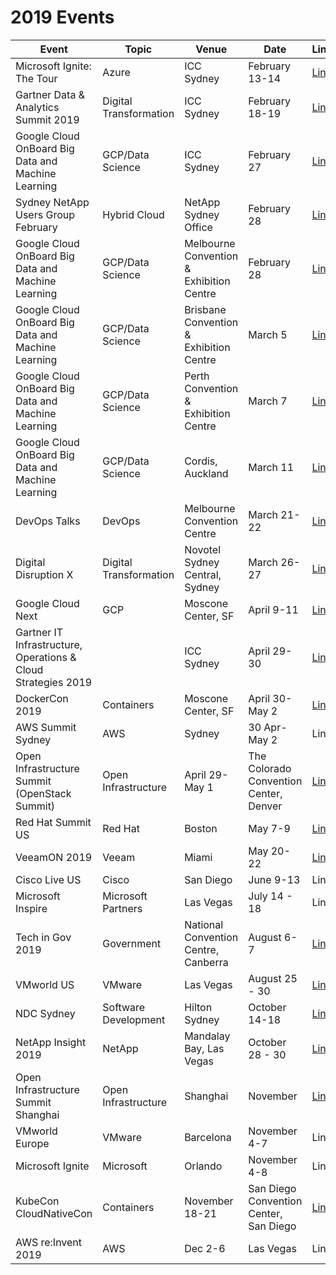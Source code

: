 # 2019 Events
| Event | Topic | Venue | Date | Link |
|------------------|---|---|---|---|
| Microsoft Ignite: The Tour | Azure | ICC Sydney | February 13-14  | [Link](https://www.microsoft.com/en-au/ignite-the-tour/sydney)  |
| Gartner Data & Analytics Summit 2019 | Digital Transformation | ICC Sydney | February 18-19 | [Link](http://www.gartner.com/en/conferences/apac/data-analytics-australia) |
| Google Cloud OnBoard Big Data and Machine Learning | GCP/Data Science | ICC Sydney | February 27 | [Link](https://cloudplatformonline.com/2019-OnBoard-ANZ.html) |
| Sydney NetApp Users Group February | Hybrid Cloud | NetApp Sydney Office | February 28 | [Link](http://meetu.ps/e/GjJsS/1nCsp/a) |
| Google Cloud OnBoard Big Data and Machine Learning | GCP/Data Science | Melbourne Convention & Exhibition Centre | February 28 | [Link](https://cloudplatformonline.com/2019-OnBoard-ANZ.html) |
| Google Cloud OnBoard Big Data and Machine Learning | GCP/Data Science | Brisbane Convention & Exhibition Centre | March 5 | [Link](https://cloudplatformonline.com/2019-OnBoard-ANZ.html) |
| Google Cloud OnBoard Big Data and Machine Learning | GCP/Data Science | Perth Convention & Exhibition Centre | March 7 | [Link](https://cloudplatformonline.com/2019-OnBoard-ANZ.html) |
| Google Cloud OnBoard Big Data and Machine Learning | GCP/Data Science | Cordis, Auckland | March 11 | [Link](https://cloudplatformonline.com/2019-OnBoard-ANZ.html) |
| DevOps Talks | DevOps | Melbourne Convention Centre | March 21-22  | [Link](https://www.devopstalks.com/au/devops.html) |
| Digital Disruption X | Digital Transformation | Novotel Sydney Central, Sydney | March 26-27 | [Link](https://digitaldisruption.iqpc.com.au/) |
| Google Cloud Next | GCP | Moscone Center, SF | April 9-11 | [Link](https://cloud.withgoogle.com/next/sf) |
| Gartner IT Infrastructure, Operations & Cloud Strategies 2019 |  | ICC Sydney | April 29-30 | [Link](http://www.gartner.com/en/conferences/apac/infrastructure-operations-cloud-australia)
| DockerCon 2019 | Containers | Moscone Center, SF | April 30-May 2 | [Link](https://www.docker.com/dockercon/) |
| AWS Summit Sydney | AWS | Sydney | 30 Apr-May 2 | Link |
| Open Infrastructure Summit (OpenStack Summit) | Open Infrastructure | April 29-May 1 | The Colorado Convention Center, Denver | [Link](https://www.openstack.org/summit/denver-2019/) |
| Red Hat Summit US | Red Hat | Boston | May 7-9 | [Link](https://www.redhat.com/en/summit/2019) |
| VeeamON 2019 | Veeam | Miami | May 20-22 | [Link](https://www.veeam.com/veeamon) |
| Cisco Live US | Cisco | San Diego | June 9-13 | Link |
| Microsoft Inspire | Microsoft Partners | Las Vegas | July 14 - 18 | Link | 
| Tech in Gov 2019 | Government | National Convention Centre, Canberra | August 6-7 | [Link](https://www.terrapinn.com/conference/technology-in-government/index.stm) 
| VMworld US | VMware | Las Vegas | August 25 - 30 | [Link](https://www.vmworld.com/en/us/index.html) |
| NDC Sydney | Software Development | Hilton Sydney | October 14-18 | [Link](https://ndcsydney.com/) |
| NetApp Insight 2019 | NetApp | Mandalay Bay, Las Vegas | October 28 - 30 | [Link](https://insight.netapp.com/) |
| Open Infrastructure Summit Shanghai | Open Infrastructure | Shanghai | November | [Link](https://www.openstack.org/summit/shanghai-2019) |
| VMworld Europe | VMware | Barcelona | November 4-7 | Link |
| Microsoft Ignite | Microsoft | Orlando | November 4-8 | Link|
| KubeCon CloudNativeCon | Containers | November 18-21 | San Diego Convention Center, San Diego | [Link](https://events.linuxfoundation.org/events/kubecon-cloudnativecon-north-america-2019/) |
| AWS re:Invent 2019 | AWS | Dec 2-6 | Las Vegas | Link |